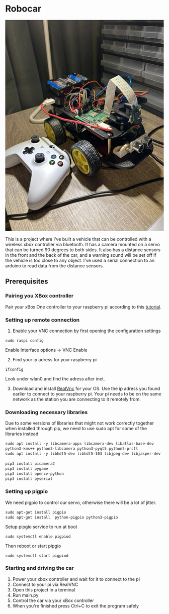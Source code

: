 # Robocar
![Alt text](Images/robocar.jpg)

This is a project where I've built
a vehicle that can be controlled with a wireless xbox controller via bluetooth.
It has a camera mounted on a servo that can be turned 90 degrees to both sides.
It also has a distance sensors in the front and the back of the car, and a warning sound will
be set off if the vehicle is too close to any object. I've used a serial connection to an arduino
to read data from the distance sensors.

## Prerequisites

### Pairing you XBox controller
Pair your xBox One controller to your raspberry pi according to this [tutorial](https://docs.github.com/en/get-started/writing-on-github/getting-started-with-writing-and-formatting-on-github/basic-writing-and-formatting-syntax).

### Setting up remote connection
1. Enable your VNC connection by first opening the configuration settings
```
sudo raspi config
```
Enable Interface options -> VNC Enable

2. Find your ip adress for your raspberry pi
```
ifconfig
```
Look under wlan0 and find the adress after inet.

3. Download and install [RealVnc](https://www.realvnc.com/en/connect/download/combined/) for your OS.
Use the ip adress you found earlier to connect to your raspberry pi. Your pi needs to
be on the same network as the station you are connecting to it remotely from.

### Downloading necessary libraries
Due to some versions of libraries that might not work
correctly together when installed through pip, we need to use
sudo apt for some of the libraries instead 

```
sudo apt install -y libcamera-apps libcamera-dev libatlas-base-dev python3-kms++ python3-libcamera python3-pyqt5 python3-prctl
sudo apt install -y libhdf5-dev libhdf5-103 libjpeg-dev libjasper-dev

pip3 install picamera2
pip3 install pygame
pip3 install opencv-python
pip3 install pyserial
```

### Setting up pigpio
We need pigpio to control our servo, otherwise
there will be a lot of jitter.
```
sudo apt-get install pigpio 
sudo apt-get install  python-pigpio python3-pigpio
```

Setup pipgio service to run at boot
```
sudo systemctl enable pigpiod
```

Then reboot or start pipgio
```
sudo systemctl start pigpiod
```

### Starting and driving the car
1. Power your xbox controller and wait for it to connect to the pi
2. Connect to your pi via RealVNC
3. Open this project in a terminal 
4. Run main.py
5. Control the car via your xBox controller
6. When you're finished press Ctrl+C to exit the program safely








